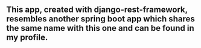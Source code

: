 ## This app, created with django-rest-framework, resembles another spring boot app which shares the same name with this one and can be found in my profile.